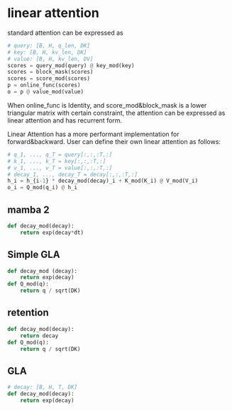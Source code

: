 # linear attention

standard attention can be expressed as 
```py
# query: [B, H, q_len, DK]
# key: [B, H, kv_len, DK]
# value: [B, H, kv_len, DV]
scores = query_mod(query) @ key_mod(key)
scores = block_mask(scores)
scores = score_mod(scores)
p = online_func(scores)
o = p @ value_mod(value)
```

When online_func is Identity, and score_mod&block_mask is a lower triangular matrix with certain constraint, the attention can be expressed as linear attention and has recurrent form.

Linear Attention has a more performant implementation for forward&backward.
User can define their own linear attention as follows:
```py
# q_1, ..., q_T = query[:,:,:T,:]
# k_1, ..., k_T = key[:,:,:T,:]
# v_1, ..., v_T = value[:,:,:T,:]
# decay_1, ..., decay_T = decay[:,:,:T,:]
h_i = h_{i-1} * decay_mod(decay)_i + K_mod(K_i) @ V_mod(V_i)
o_i = Q_mod(q_i) @ h_i
```

## mamba 2
```py
def decay_mod(decay):
    return exp(decay*dt)

```

## Simple GLA
```py
def decay_mod (decay):
    return exp(decay)
def Q_mod(q):
    return q / sqrt(DK)
```

## retention
```py
def decay_mod(decay):
    return decay
def Q_mod(q):
    return q / sqrt(DK)

```

## GLA
```py
# decay: [B, H, T, DK]
def decay_mod(decay):
    return exp(decay)
```
